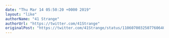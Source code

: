 ```yaml
---
date: "Thu Mar 14 05:50:20 +0000 2019"
layout: "like"
authorName: "41 Strange"
authorUrl: "https://twitter.com/41Strange"
originalPost: "https://twitter.com/41Strange/status/1106070032507760640"
---
```


